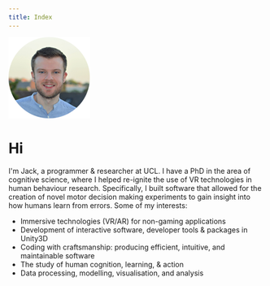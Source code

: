 ```yaml
---
title: Index
---
```


<img src="/static/jack-brookes-circle.png"/>

# Hi

I'm Jack, a programmer & researcher at UCL. I have a PhD in the area of cognitive science, where I helped re-ignite the use of VR technologies in human behaviour research. Specifically, I built software that allowed for the creation of novel motor decision making experiments to gain insight into how humans learn from errors. Some of my interests:

* Immersive technologies (VR/AR) for non-gaming applications
* Development of interactive software, developer tools & packages in Unity3D 
* Coding with craftsmanship: producing efficient, intuitive, and maintainable software
* The study of human cognition, learning, & action
* Data processing, modelling, visualisation, and analysis

<script type="application/ld+json">
{
    "@context": "http://schema.org",
    "@type": "Person",
    "name": "Jack Brookes",
    "givenName": "Jack",
    "familyName": "Brookes",
    "url": "http://jbrookes.com",
    "jobTitle": "Software Developer",
    "alumniOf": "University of Leeds",
    "gender": "male",
    "image": "/static/jack-brookes-circle.png",
    "sameAs": [
        "https://twitter.com/jackbrookes",
        "https://www.linkedin.com/in/jack-brookes-74a404114/",
        "https://github.com/jackbrookes",
        "https://stackoverflow.com/users/5024009/jack-brookes"
    ]
}
</script>